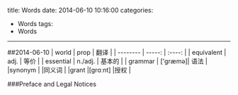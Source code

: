 ﻿title: Words
date: 2014-06-10 10:16:00
categories:
- Words
tags: 
- Words
---

##2014-06-10
| world      | prop    |  翻译 	|
| --------   | -----:  | :----:	|
| equivalent | adj.    |   等价	|
| essential  | n./adj. | 基本的	|
| grammar    | ['græmə]|  语法	|
|synonym	 |		   |同义词	|
|grant		 |[grɑːnt] |授权		|



###Preface and Legal Notices


